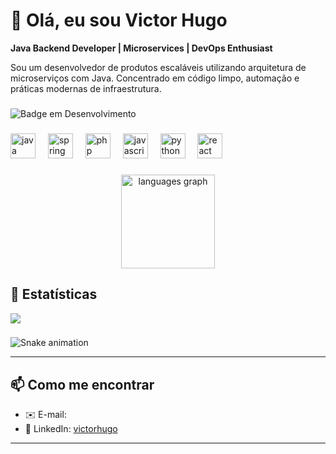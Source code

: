 # 👋 Olá, eu sou **Victor Hugo**  
**Java Backend Developer | Microservices | DevOps Enthusiast**

<p>Sou um desenvolvedor de produtos escaláveis utilizando arquitetura de microserviços com Java. Concentrado em código limpo, automação e práticas modernas de infraestrutura.</p>

###
![Badge em Desenvolvimento](http://img.shields.io/static/v1?label=STATUS&message=EM%20DESENVOLVIMENTO&color=GREEN&style=for-the-badge)

###

<div align="left">
  <img src="https://cdn.jsdelivr.net/gh/devicons/devicon/icons/java/java-original.svg" height="40" alt="java logo"  />
  <img width="12" />
  <img src="https://cdn.jsdelivr.net/gh/devicons/devicon/icons/spring/spring-original.svg" height="40" alt="spring logo"  />
  <img width="12" />
  <img src="https://cdn.jsdelivr.net/gh/devicons/devicon/icons/php/php-original.svg" height="40" alt="php logo"  />
  <img width="12" />
  <img src="https://cdn.jsdelivr.net/gh/devicons/devicon/icons/javascript/javascript-original.svg" height="40" alt="javascript logo"  />
  <img width="12" />
  <img src="https://cdn.jsdelivr.net/gh/devicons/devicon/icons/python/python-original.svg" height="40" alt="python logo"  />
  <img width="12" />
  <img src="https://cdn.jsdelivr.net/gh/devicons/devicon/icons/react/react-original.svg" height="40" alt="react logo"  />
</div>

###
<div align="center">
<img src="https://github-readme-stats.vercel.app/api/top-langs?username=vhgtvictor&locale=en&hide_title=false&layout=compact&card_width=320&langs_count=5&theme=dracula&hide_border=false" height="150" alt="languages graph"  />
</div>

## 🚀 Estatísticas

![](https://komarev.com/ghpvc/?username=vhgtvictor&style=for-the-badge&color=blueviolet)  
  
###

<img src="https://raw.githubusercontent.com/vhgtvictor/vhgtvictor/output/snake.svg" alt="Snake animation" />

---

## 📫 Como me encontrar

- ✉️ E-mail:  
- 🔗 LinkedIn: [victorhugo](https://linkedin.com/in/victorhugo)  
---

